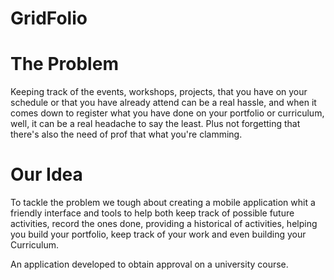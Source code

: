 GridFolio
=========

The Problem
=========
Keeping track of the events, workshops, projects, that you have on your schedule or that you have already attend can be a real hassle, and when it comes down to register what you have done on your portfolio or curriculum, well, it can be a real headache to say the least. Plus not forgetting that there's also the need of prof that what you're clamming.

Our Idea
=========
To tackle the problem we tough about creating a mobile application whit a friendly interface and tools to help both keep track of possible future activities, record the ones done, providing a historical of activities, helping you build your portfolio, keep track of your work and even building your Curriculum.

An application developed to obtain approval on a university course.
